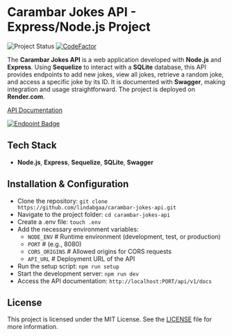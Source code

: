 # Carambar Jokes API - Express/Node.js Project

![Project Status](https://img.shields.io/badge/Project%20Status-Finished-green?style=flat-square)
[![CodeFactor](https://www.codefactor.io/repository/github/lindabgaa/carambar-jokes-api/badge?style=flat-square)](https://www.codefactor.io/repository/github/lindabgaa/carambar-jokes-api)

The **Carambar Jokes API** is a web application developed with **Node.js** and **Express**. Using **Sequelize** to interact with a **SQLite** database, this API provides endpoints to add new jokes, view all jokes, retrieve a random joke, and access a specific joke by its ID. It is documented with **Swagger**, making integration and usage straightforward. The project is deployed on **Render.com**.

[API Documentation](https://carambar-jokes-api.onrender.com/api/v1/docs)

[![Endpoint Badge](https://img.shields.io/endpoint?url=https%3A%2F%2Fcarambar-jokes-api.onrender.com%2Fapi%2Fv1%2Fstatus&style=flat-square)](https://stats.uptimerobot.com/Upe7finkYZ/797919584)

## Tech Stack

- **Node.js**, **Express**, **Sequelize**, **SQLite**, **Swagger**

## Installation & Configuration

- Clone the repository: `git clone https://github.com/lindabgaa/carambar-jokes-api.git`
- Navigate to the project folder: `cd carambar-jokes-api`
- Create a .env file: `touch .env`
- Add the necessary environment variables:
  - `NODE_ENV` # Runtime environment (development, test, or production)
  - `PORT` # (e.g., 8080)
  - `CORS_ORIGINS` # Allowed origins for CORS requests
  - `API_URL` # Deployment URL of the API
- Run the setup script: `npm run setup`
- Start the development server: `npm run dev`
- Access the API documentation: `http://localhost:PORT/api/v1/docs`

## License

This project is licensed under the MIT License. See the [LICENSE](LICENSE) file for more information.
